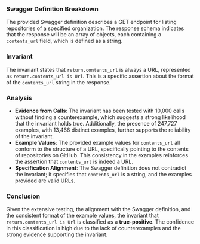 ### Swagger Definition Breakdown
The provided Swagger definition describes a GET endpoint for listing repositories of a specified organization. The response schema indicates that the response will be an array of objects, each containing a `contents_url` field, which is defined as a string. 

### Invariant
The invariant states that `return.contents_url` is always a URL, represented as `return.contents_url is Url`. This is a specific assertion about the format of the `contents_url` string in the response. 

### Analysis
- **Evidence from Calls**: The invariant has been tested with 10,000 calls without finding a counterexample, which suggests a strong likelihood that the invariant holds true. Additionally, the presence of 247,727 examples, with 13,466 distinct examples, further supports the reliability of the invariant. 
- **Example Values**: The provided example values for `contents_url` all conform to the structure of a URL, specifically pointing to the contents of repositories on GitHub. This consistency in the examples reinforces the assertion that `contents_url` is indeed a URL. 
- **Specification Alignment**: The Swagger definition does not contradict the invariant; it specifies that `contents_url` is a string, and the examples provided are valid URLs. 

### Conclusion
Given the extensive testing, the alignment with the Swagger definition, and the consistent format of the example values, the invariant that `return.contents_url is Url` is classified as a **true-positive**. The confidence in this classification is high due to the lack of counterexamples and the strong evidence supporting the invariant.
